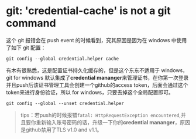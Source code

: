 # git: 'credential-cache' is not a git command

这个 git 报错会在 push event 的时候看到，究其原因是因为在 windows 中使用了如下 git 配置：<br/>

`git config --global credential.helper cache`
<br/>

有木有很熟悉，这是配置证书持久化缓存的，但是这个东东不适用于 windows，git for windows 默认集成了**credential mananger**来管理证书，在你第一次登录并且push后该证书管理工具会创建一个github的access token，后面会通过这个token来进行身份验证，所以 for windows，只要去掉这个全局配置即可。<br/>

`git config --global --unset credential.helper`

> tips：若push的时候报错`fatal: HttpRequestException encountered`,并且要你重新输入账号密码的话，升级一下你的**credential mananger**，原因是github禁用了TLS v1.0 and v1.1。